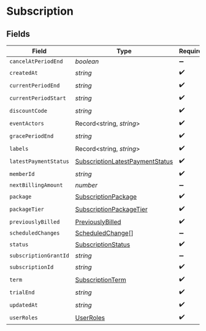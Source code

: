 # Subscription


## Fields

| Field                                                                                     | Type                                                                                      | Required                                                                                  | Description                                                                               |
| ----------------------------------------------------------------------------------------- | ----------------------------------------------------------------------------------------- | ----------------------------------------------------------------------------------------- | ----------------------------------------------------------------------------------------- |
| `cancelAtPeriodEnd`                                                                       | *boolean*                                                                                 | :heavy_minus_sign:                                                                        | N/A                                                                                       |
| `createdAt`                                                                               | *string*                                                                                  | :heavy_check_mark:                                                                        | N/A                                                                                       |
| `currentPeriodEnd`                                                                        | *string*                                                                                  | :heavy_check_mark:                                                                        | N/A                                                                                       |
| `currentPeriodStart`                                                                      | *string*                                                                                  | :heavy_check_mark:                                                                        | N/A                                                                                       |
| `discountCode`                                                                            | *string*                                                                                  | :heavy_check_mark:                                                                        | N/A                                                                                       |
| `eventActors`                                                                             | Record<string, *string*>                                                                  | :heavy_check_mark:                                                                        | N/A                                                                                       |
| `gracePeriodEnd`                                                                          | *string*                                                                                  | :heavy_check_mark:                                                                        | N/A                                                                                       |
| `labels`                                                                                  | Record<string, *string*>                                                                  | :heavy_check_mark:                                                                        | N/A                                                                                       |
| `latestPaymentStatus`                                                                     | [SubscriptionLatestPaymentStatus](../../models/shared/subscriptionlatestpaymentstatus.md) | :heavy_check_mark:                                                                        | N/A                                                                                       |
| `memberId`                                                                                | *string*                                                                                  | :heavy_check_mark:                                                                        | N/A                                                                                       |
| `nextBillingAmount`                                                                       | *number*                                                                                  | :heavy_minus_sign:                                                                        | N/A                                                                                       |
| `package`                                                                                 | [SubscriptionPackage](../../models/shared/subscriptionpackage.md)                         | :heavy_check_mark:                                                                        | N/A                                                                                       |
| `packageTier`                                                                             | [SubscriptionPackageTier](../../models/shared/subscriptionpackagetier.md)                 | :heavy_check_mark:                                                                        | N/A                                                                                       |
| `previouslyBilled`                                                                        | [PreviouslyBilled](../../models/shared/previouslybilled.md)                               | :heavy_check_mark:                                                                        | N/A                                                                                       |
| `scheduledChanges`                                                                        | [ScheduledChange](../../models/shared/scheduledchange.md)[]                               | :heavy_minus_sign:                                                                        | N/A                                                                                       |
| `status`                                                                                  | [SubscriptionStatus](../../models/shared/subscriptionstatus.md)                           | :heavy_check_mark:                                                                        | N/A                                                                                       |
| `subscriptionGrantId`                                                                     | *string*                                                                                  | :heavy_minus_sign:                                                                        | N/A                                                                                       |
| `subscriptionId`                                                                          | *string*                                                                                  | :heavy_check_mark:                                                                        | N/A                                                                                       |
| `term`                                                                                    | [SubscriptionTerm](../../models/shared/subscriptionterm.md)                               | :heavy_check_mark:                                                                        | N/A                                                                                       |
| `trialEnd`                                                                                | *string*                                                                                  | :heavy_check_mark:                                                                        | N/A                                                                                       |
| `updatedAt`                                                                               | *string*                                                                                  | :heavy_check_mark:                                                                        | N/A                                                                                       |
| `userRoles`                                                                               | [UserRoles](../../models/shared/userroles.md)                                             | :heavy_check_mark:                                                                        | N/A                                                                                       |
